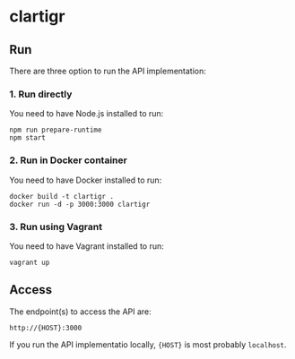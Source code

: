 # clartigr

## Run

There are three option to run the API implementation:



### 1. Run directly

You need to have Node.js installed to run:

    npm run prepare-runtime
    npm start



### 2. Run in Docker container

You need to have Docker installed to run:

    docker build -t clartigr .
    docker run -d -p 3000:3000 clartigr



### 3. Run using Vagrant

You need to have Vagrant installed to run:

    vagrant up



## Access

The endpoint(s) to access the API are:

    http://{HOST}:3000


If you run the API implementatio locally, `{HOST}` is most probably `localhost`.
